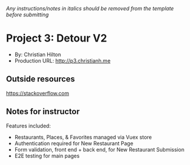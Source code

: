 *Any instructions/notes in italics should be removed from the template before submitting*

# Project 3: Detour V2
+ By: Christian Hilton
+ Production URL: <http://p3.christianh.me>

## Outside resources
<https://stackoverflow.com>

## Notes for instructor
Features included:
* Restaurants, Places, & Favorites managed via Vuex store
* Authentication required for New Restaurant Page
* Form validation, front end + back end, for New Restaurant Submission
* E2E testing for main pages
